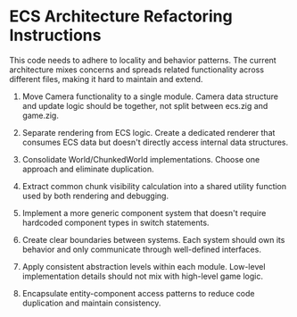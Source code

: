 # ECS Architecture Refactoring Instructions

This code needs to adhere to locality and behavior patterns. The current architecture mixes concerns and spreads related functionality across different files, making it hard to maintain and extend.

1. Move Camera functionality to a single module. Camera data structure and update logic should be together, not split between ecs.zig and game.zig.

2. Separate rendering from ECS logic. Create a dedicated renderer that consumes ECS data but doesn't directly access internal data structures.

3. Consolidate World/ChunkedWorld implementations. Choose one approach and eliminate duplication.

4. Extract common chunk visibility calculation into a shared utility function used by both rendering and debugging.

5. Implement a more generic component system that doesn't require hardcoded component types in switch statements.

6. Create clear boundaries between systems. Each system should own its behavior and only communicate through well-defined interfaces.

7. Apply consistent abstraction levels within each module. Low-level implementation details should not mix with high-level game logic.

8. Encapsulate entity-component access patterns to reduce code duplication and maintain consistency.
